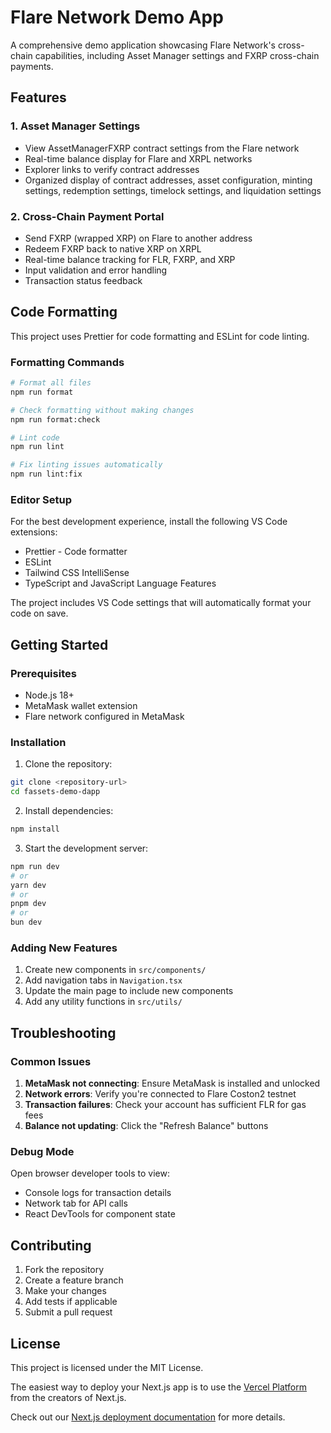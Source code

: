 # Flare Network Demo App

A comprehensive demo application showcasing Flare Network's cross-chain capabilities, including Asset Manager settings and FXRP cross-chain payments.

## Features

### 1. Asset Manager Settings

- View AssetManagerFXRP contract settings from the Flare network
- Real-time balance display for Flare and XRPL networks
- Explorer links to verify contract addresses
- Organized display of contract addresses, asset configuration, minting settings, redemption settings, timelock settings, and liquidation settings

### 2. Cross-Chain Payment Portal

- Send FXRP (wrapped XRP) on Flare to another address
- Redeem FXRP back to native XRP on XRPL
- Real-time balance tracking for FLR, FXRP, and XRP
- Input validation and error handling
- Transaction status feedback

## Code Formatting

This project uses Prettier for code formatting and ESLint for code linting.

### Formatting Commands

```bash
# Format all files
npm run format

# Check formatting without making changes
npm run format:check

# Lint code
npm run lint

# Fix linting issues automatically
npm run lint:fix
```

### Editor Setup

For the best development experience, install the following VS Code extensions:

- Prettier - Code formatter
- ESLint
- Tailwind CSS IntelliSense
- TypeScript and JavaScript Language Features

The project includes VS Code settings that will automatically format your code on save.

## Getting Started

### Prerequisites

- Node.js 18+
- MetaMask wallet extension
- Flare network configured in MetaMask

### Installation

1. Clone the repository:

```bash
git clone <repository-url>
cd fassets-demo-dapp
```

2. Install dependencies:

```bash
npm install
```

3. Start the development server:

```bash
npm run dev
# or
yarn dev
# or
pnpm dev
# or
bun dev
```

### Adding New Features

1. Create new components in `src/components/`
2. Add navigation tabs in `Navigation.tsx`
3. Update the main page to include new components
4. Add any utility functions in `src/utils/`

## Troubleshooting

### Common Issues

1. **MetaMask not connecting**: Ensure MetaMask is installed and unlocked
2. **Network errors**: Verify you're connected to Flare Coston2 testnet
3. **Transaction failures**: Check your account has sufficient FLR for gas fees
4. **Balance not updating**: Click the "Refresh Balance" buttons

### Debug Mode

Open browser developer tools to view:

- Console logs for transaction details
- Network tab for API calls
- React DevTools for component state

## Contributing

1. Fork the repository
2. Create a feature branch
3. Make your changes
4. Add tests if applicable
5. Submit a pull request

## License

This project is licensed under the MIT License.

The easiest way to deploy your Next.js app is to use the [Vercel Platform](https://vercel.com/new?utm_medium=default-template&filter=next.js&utm_source=create-next-app&utm_campaign=create-next-app-readme) from the creators of Next.js.

Check out our [Next.js deployment documentation](https://nextjs.org/docs/app/building-your-application/deploying) for more details.
